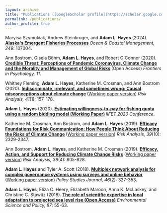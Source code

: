 ```yaml
---
layout: archive
title: "Publications ([GoogleScholar profile](https://scholar.google.com/citations?user=X7RSdYUAAAAJ&hl=en))"
permalink: /publications/
author_profile: true
---
```


Maryisa Szymokiak, Andrew Steinkruger, and **Adam L. Hayes** (2024). <b>[Alaska's Emergent Fisheries Processes](https://doi.org/10.1016/j.ocecoaman.2023.107004) </b> *Ocean & Coastal Management, 249*: 107004.

Ann Bostrom, Gisela B&ouml;hm, **Adam L. Hayes**, and Robert O'Connor (2020). <b>[Credible Threat: Perceptions of Pandemic Coronavirus, Climate Change and the Morality and Management of Global Risks](https://doi.org/10.3389/fpsyg.2020.578562) </b> (Open Access) *Frontiers in Psychology, 11*.

Whitney Fleming, **Adam L. Hayes**, Katherine M. Crosman, and Ann Bostrom (2020). <b>[Indiscriminate, irrelevant, and sometimes wrong: Causal misconceptions about climate change](https://doi.org/10.1111/risa.13587) </b> ([Working paper version](https://adamlhayes.github.io/files/Climate-Misconceptions-Fleming2020-Final.pdf)) *Risk Analysis, 41*(1): 157-178.

**Adam L. Hayes** (2020). <b>[Estimating willingness-to-pay for fishing quota using a random bidding model (Working Paper)](https://adamlhayes.github.io/files/hayes2020randomBidding_working.pdf) </b> *IIFET 2020 Conference*.

Katherine M. Crosman, Ann Bostrom, and **Adam L. Hayes** (2019). <b>[Efficacy Foundations for Risk Communication: How People Think About Reducing the Risks of Climate Change](https://doi.org/10.1111/risa.13334) </b> ([Working paper version](https://adamlhayes.github.io/files/efficacy-paper-1-Crosman2019.pdf)) *Risk Analysis, 39*(10): 2329-2347.

Ann Bostrom, **Adam L. Hayes**, and Katherine M. Crosman (2019). <b>[Efficacy, Action, and Support for Reducing Climate Change Risks](https://doi.org/10.1111/risa.13210)</b> ([Working paper version](https://adamlhayes.github.io/files/efficacy-paper-2-Bostrom2018.pdf)) *Risk Analysis, 39*(4): 805-828.

**Adam L. Hayes** and Tyler A. Scott (2018). <b>[Multiplex network analysis for complex governance systems using surveys and online behavior](https://doi.org/10.1111/psj.12210) </b>  ([Working paper version](https://adamlhayes.github.io/files/multiplex-network-measure-Hayes2017.pdf)) *Policy Studies Journal, 46*(2): 327-353.

**Adam L. Hayes**, Eliza C. Heery, Elizabeth Maroon, Anna K. McLaskey, and Christine C. Stawitz (2018).  <b>[The role of scientific expertise in local adaptation to projected sea level rise (Open Access)](https://doi.org/10.1016/j.envsci.2018.05.012)</b> *Environmental Science and Policy, 87*: 55-63.
